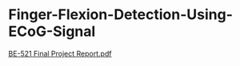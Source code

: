 # Finger-Flexion-Detection-Using-ECoG-Signal

[BE-521 Final Project Report.pdf](https://github.com/raimasen1729/Finger-Flexion-Detection-Using-ECoG-Signal/files/9793008/BE-521.Final.Project.Report.pdf)
